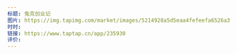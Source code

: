 ```yaml
---
标题: 兔克创业记
图片: https://img.tapimg.com/market/images/5214928a5d5eaa4fefeefa6526a39c35.png/appicon
时时: 
链接: https://www.taptap.cn/app/235930
评价:
---
```


